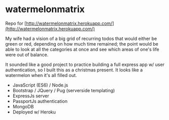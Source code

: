 # watermelonmatrix

Repo for [http://watermelonmatrix.herokuapp.com/](http://watermelonmatrix.herokuapp.com/)

My wife had a vision of a big grid of recurring todos that would either be green or red, depending on how much time remained; the point would be able to look at all the categories at once and see which areas of one's life were out of balance.

It sounded like a good project to practice building a full express app w/ user authentication, so I built this as a christmas present. It looks like a watermelon when it's all filled out.

- JavaScript (ES6) / Node.js
- Bootstrap / JQuery / Pug (serverside templating)
- ExpressJs server
- PassportJs authentication
- MongoDB
- Deployed w/ Heroku
